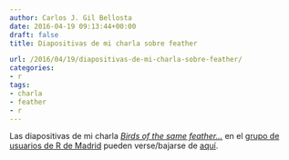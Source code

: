 ```yaml
---
author: Carlos J. Gil Bellosta
date: 2016-04-19 09:13:44+00:00
draft: false
title: Diapositivas de mi charla sobre feather

url: /2016/04/19/diapositivas-de-mi-charla-sobre-feather/
categories:
- r
tags:
- charla
- feather
- r
---
```


Las diapositivas de mi charla [_Birds of the same feather..._](https://www.datanalytics.com/2016/04/12/este-jueves-feather-en-la-reunion-de-usuarios-de-r-de-madrid/) en el [grupo de usuarios de R de Madrid](http://madrid.r-es.org) pueden verse/bajarse de [aquí](/wp-uploads/2016/04/charla_gil_madrid_201604.html).

